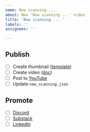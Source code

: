 ```yaml
---
name: Now scanning ...
about: New 'Now scanning ...' video
title: 'Now scanning ... '
labels: ''
assignees: ''

---
```


## Publish
- [ ] Create thumbnail ([template](https://www.figma.com/design/GsHY2OGkxXmlcKhREfaKY0/ScanGov-brand-assets?node-id=0-1&t=IpxxvxIXwzR8jVRz-1))
- [ ] Create video ([doc](https://docs.google.com/document/d/1W73hLtLotNJ_exWVEhM5Z5f4PgLeI2oMKmUSOF17msQ/edit?usp=sharing))
- [ ] Post to [YouTube](https://www.youtube.com/@scangov)
- [ ] Update `now_scanning.json`

## Promote
- [ ] [Discord](https://discord.gg/EPCXEMAX5y)
- [ ] [Substack](https://scangov.substack.com/)
- [ ] [LinkedIn](https://www.linkedin.com/company/scangov)

